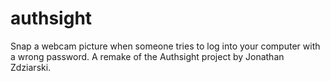 authsight
=========

Snap a webcam picture when someone tries to log into your computer with a wrong password. A remake of the Authsight project by Jonathan Zdziarski.